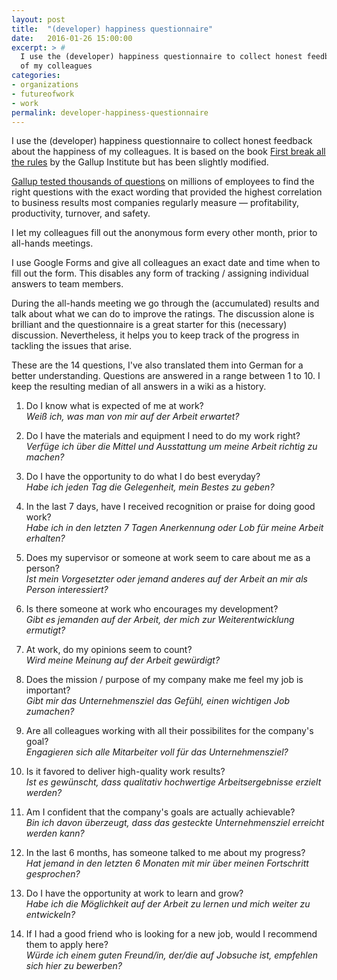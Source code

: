 ```yaml
---
layout: post
title:  "(developer) happiness questionnaire"
date:   2016-01-26 15:00:00
excerpt: > #
  I use the (developer) happiness questionnaire to collect honest feedback about the happiness
  of my colleagues
categories:
- organizations
- futureofwork
- work
permalink: developer-happiness-questionnaire
---
```


I use the (developer) happiness questionnaire to collect honest feedback about the happiness
of my colleagues. It is based on the book [First break all the rules](http://amzn.to/1JYiGoB) by the
Gallup Institute but has been slightly modified.

[Gallup tested thousands of questions](https://q12.gallup.com/help/en-us/Answers/164468) on millions of
employees to find the right questions with the exact wording that provided the highest correlation to 
business results most companies regularly measure — profitability, productivity, turnover, and safety.

I let my colleagues fill out the anonymous form every other month, prior to all-hands meetings.

I use Google Forms and give all colleagues an exact date and time when to fill out the form. This
disables any form of tracking / assigning individual answers to team members.

During the all-hands meeting we go through the (accumulated) results and talk about what we can do to 
improve the ratings. The discussion alone is brilliant and the questionnaire is a great starter for this
(necessary) discussion. Nevertheless, it helps you to keep track of the progress in tackling the issues
that arise.

These are the 14 questions, I've also translated them into German for a better understanding.
Questions are answered in a range between 1 to 10. I keep the resulting median of all answers in a wiki as
a history.

1.  Do I know what is expected of me at work?  
    *Weiß ich, was man von mir auf der Arbeit erwartet?*
   
2.  Do I have the materials and equipment I need to do my work right?  
    *Verfüge ich über die Mittel und Ausstattung um meine Arbeit richtig zu machen?*
   
3.  Do I have the opportunity to do what I do best everyday?  
    *Habe ich jeden Tag die Gelegenheit, mein Bestes zu geben?*
   
4.  In the last 7 days, have I received recognition or praise for doing good work?  
    *Habe ich in den letzten 7 Tagen Anerkennung oder Lob für meine Arbeit erhalten?*
   
5.  Does my supervisor or someone at work seem to care about me as a person?  
    *Ist mein Vorgesetzter oder jemand anderes auf der Arbeit an mir als Person interessiert?*
   
6.  Is there someone at work who encourages my development?  
    *Gibt es jemanden auf der Arbeit, der mich zur Weiterentwicklung ermutigt?*
   
7.  At work, do my opinions seem to count?  
    *Wird meine Meinung auf der Arbeit gewürdigt?*
   
8.  Does the mission / purpose of my company make me feel my job is important?  
    *Gibt mir das Unternehmensziel das Gefühl, einen wichtigen Job zumachen?*
   
9.  Are all colleagues working with all their possibilites for the company's goal?  
    *Engagieren sich alle Mitarbeiter voll für das Unternehmensziel?*
   
10. Is it favored to deliver high-quality work results?  
    *Ist es gewünscht, dass qualitativ hochwertige Arbeitsergebnisse erzielt werden?*
   
11. Am I confident that the company's goals are actually achievable?  
    *Bin ich davon überzeugt, dass das gesteckte Unternehmensziel erreicht werden kann?*
   
12. In the last 6 months, has someone talked to me about my progress?  
    *Hat jemand in den letzten 6 Monaten mit mir über meinen Fortschritt gesprochen?*
   
13. Do I have the opportunity at work to learn and grow?  
    *Habe ich die Möglichkeit auf der Arbeit zu lernen und mich weiter zu entwickeln?*
   
14. If I had a good friend who is looking for a new job, would I recommend them to apply here?  
    *Würde ich einem guten Freund/in, der/die auf Jobsuche ist, empfehlen sich hier zu bewerben?*
   


